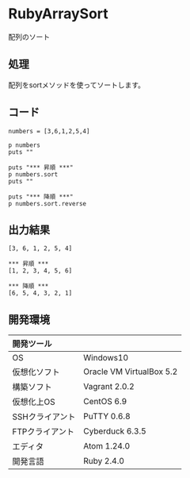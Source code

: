 # RubyArraySort
配列のソート

## 処理
配列をsortメソッドを使ってソートします。

## コード
```
numbers = [3,6,1,2,5,4]

p numbers
puts ""

puts "*** 昇順 ***"
p numbers.sort
puts ""

puts "*** 降順 ***"
p numbers.sort.reverse
```

## 出力結果  
```
[3, 6, 1, 2, 5, 4]

*** 昇順 ***
[1, 2, 3, 4, 5, 6]

*** 降順 ***
[6, 5, 4, 3, 2, 1]
```
  
## 開発環境
| 開発ツール |  |
|:-|:-|
| OS | Windows10 |
| 仮想化ソフト | Oracle VM VirtualBox 5.2 |
| 構築ソフト | Vagrant 2.0.2 |
| 仮想化上OS | CentOS 6.9 |
| SSHクライアント | PuTTY 0.6.8 |
| FTPクライアント | Cyberduck 6.3.5 |
| エディタ | Atom 1.24.0 |
| 開発言語 | Ruby 2.4.0 |
